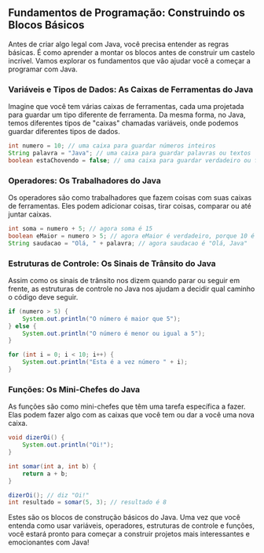 ## Fundamentos de Programação: Construindo os Blocos Básicos

Antes de criar algo legal com Java, você precisa entender as regras básicas. É como aprender a montar os blocos antes de construir um castelo incrível. Vamos explorar os fundamentos que vão ajudar você a começar a programar com Java.

### Variáveis e Tipos de Dados: As Caixas de Ferramentas do Java

Imagine que você tem várias caixas de ferramentas, cada uma projetada para guardar um tipo diferente de ferramenta. Da mesma forma, no Java, temos diferentes tipos de "caixas" chamadas variáveis, onde podemos guardar diferentes tipos de dados.

```java
int numero = 10; // uma caixa para guardar números inteiros
String palavra = "Java"; // uma caixa para guardar palavras ou textos
boolean estaChovendo = false; // uma caixa para guardar verdadeiro ou falso
```

### Operadores: Os Trabalhadores do Java

Os operadores são como trabalhadores que fazem coisas com suas caixas de ferramentas. Eles podem adicionar coisas, tirar coisas, comparar ou até juntar caixas.

```java
int soma = numero + 5; // agora soma é 15
boolean eMaior = numero > 5; // agora eMaior é verdadeiro, porque 10 é maior que 5
String saudacao = "Olá, " + palavra; // agora saudacao é "Olá, Java"
```

### Estruturas de Controle: Os Sinais de Trânsito do Java

Assim como os sinais de trânsito nos dizem quando parar ou seguir em frente, as estruturas de controle no Java nos ajudam a decidir qual caminho o código deve seguir.

```java
if (numero > 5) {
    System.out.println("O número é maior que 5");
} else {
    System.out.println("O número é menor ou igual a 5");
}

for (int i = 0; i < 10; i++) {
    System.out.println("Esta é a vez número " + i);
}
```

### Funções: Os Mini-Chefes do Java

As funções são como mini-chefes que têm uma tarefa específica a fazer. Elas podem fazer algo com as caixas que você tem ou dar a você uma nova caixa.

```java
void dizerOi() {
    System.out.println("Oi!");
}

int somar(int a, int b) {
    return a + b;
}

dizerOi(); // diz "Oi!"
int resultado = somar(5, 3); // resultado é 8
```

Estes são os blocos de construção básicos do Java. Uma vez que você entenda como usar variáveis, operadores, estruturas de controle e funções, você estará pronto para começar a construir projetos mais interessantes e emocionantes com Java!
